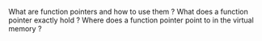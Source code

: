 What are function pointers and how to use them ?
What does a function pointer exactly hold ?
Where does a function pointer point to in the virtual memory ?